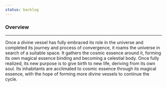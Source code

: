 ```yaml
---
status: backlog
---
```

### Overview  
___  
Once a divine vessel has fully embraced its role in the universe and completed its journey and process of convergence, it roams the universe in search of a suitable space. It gathers the cosmic essence around it, forming its own magical essence binding and becoming a celestial body. Once fully realized, its new purpose is to give birth to new life, deriving from its own soul. Its inhabitants are acclimated to cosmic essence through its magical essence, with the hope of forming more divine vessels to continue the cycle.